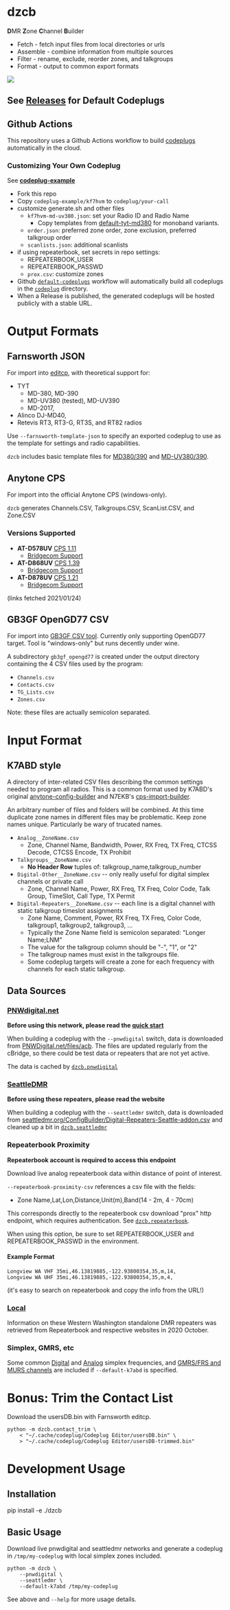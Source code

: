 # dzcb

**D**MR **Z**one **C**hannel **B**uilder

* Fetch - fetch input files from local directories or urls
* Assemble - combine information from multiple sources
* Filter - rename, exclude, reorder zones, and talkgroups
* Format - output to common export formats

<img src="/doc/dzcb-overview.svg">

## See [Releases](https://github.com/masenf/dzcb/releases) for Default Codeplugs

## Github Actions

This repository uses a Github Actions workflow to build
[codeplugs](./codeplug) automatically in the cloud.

### Customizing Your Own Codeplug

See **[codeplug-example](./codeplug-example/kf7hvm)**

* Fork this repo
* Copy `codeplug-example/kf7hvm` to `codeplug/your-call`
* customize generate.sh and other files
  * `kf7hvm-md-uv380.json`: set your Radio ID and Radio Name
    * Copy templates from [default-tyt-md380](./codeplug/default-tyt-md380) for
      monoband variants.
  * `order.json`: preferred zone order, zone exclusion, preferred talkgroup order
  * `scanlists.json`: additional scanlists
* if using repeaterbook, set secrets in repo settings:
  * REPEATERBOOK_USER
  * REPEATERBOOK_PASSWD
  * `prox.csv`: customize zones
* Github [`default-codeplugs`](.github/workflows/default-codeplugs.yml) workflow
  will automatically build all codeplugs in the [`codeplug`](./codeplug) directory.
* When a Release is published, the generated codeplugs will be hosted publicly 
  with a stable URL.

# Output Formats

## Farnsworth JSON

For import into [editcp](https://www.farnsworth.org/dale/codeplug/editcp/),
with theoretical support for:

* TYT
  * MD-380, MD-390
  * MD-UV380 (tested), MD-UV390
  * MD-2017, 
* Alinco DJ-MD40, 
* Retevis RT3, RT3-G, RT3S, and RT82 radios

Use `--farnsworth-template-json` to specify an exported codeplug to
use as the template for settings and radio capabilities.

`dzcb` includes basic template files for [MD380/390](./codeplug/default-tyt-md380)
and [MD-UV380/390](./src/dzcb/data/farnsworth).

## Anytone CPS

For import into the official Anytone CPS (windows-only).

`dzcb` generates Channels.CSV, Talkgroups.CSV, ScanList.CSV, and Zone.CSV

### Versions Supported

* **AT-D578UV** [CPS 1.11](https://cdn.shopify.com/s/files/1/0833/9095/files/D578UV_V1.11_official_release_200918.zip)
  * [Bridgecom Support](https://bridgecomsystems.freshdesk.com/support/solutions/articles/63000106309-anytone-578-cps-and-firmware-downloads)
* **AT-D868UV** [CPS 1.39](https://cdn.shopify.com/s/files/1/0833/9095/files/D868UV_2.39_official_200807.zip)
  * [Bridgecom Support](https://bridgecomsystems.freshdesk.com/support/solutions/articles/63000105671-anytone-868-cps-firmware-and-driver-versions)
* **AT-D878UV** [CPS 1.21](https://cdn.shopify.com/s/files/1/0833/9095/files/D878UV_V1.21_official_release_200918.zip)  
  * [Bridgecom Support](https://bridgecomsystems.freshdesk.com/support/solutions/articles/63000105978-anytone-878-878-plus-cps-firmware-and-driver-downloads)

(links fetched 2021/01/24)

## GB3GF OpenGD77 CSV

For import into [GB3GF CSV tool](http://www.gb3gf.co.uk/downloads.html).
Currently only supporting OpenGD77 target. Tool is "windows-only" but
runs decently under wine.

A subdirectory `gb3gf_opengd77` is created under the output directory
containing the 4 CSV files used by the program:

  * `Channels.csv`
  * `Contacts.csv`
  * `TG_Lists.csv`
  * `Zones.csv`
  
Note: these files are actually semicolon separated.

# Input Format

## K7ABD style

A directory of inter-related CSV files describing the common settings
needed to program all radios. This is a common format used by K7ABD's
original [anytone-config-builder](https://www.k7abd.net/anytone-config-builder/)
and N7EKB's [cps-import-builder](https://github.com/n7ekb/cps-import-builder).

An arbitrary number of files and folders will be combined. At this time duplicate
zone names in different files may be problematic. Keep zone names unique.
Particularly be wary of trucated names.

* `Analog__ZoneName.csv`
  * Zone, Channel Name, Bandwidth, Power, RX Freq, TX Freq, CTCSS Decode, CTCSS Encode, TX Prohibit
* `Talkgroups__ZoneName.csv`
  * **No Header Row** tuples of: talkgroup_name,talkgroup_number
* `Digital-Other__ZoneName.csv` -- only really useful for digital simplex channels or private call
  * Zone, Channel Name, Power, RX Freq, TX Freq, Color Code, Talk Group, TimeSlot, Call Type, TX Permit
* `Digital-Repeaters__ZoneName.csv` -- each line is a digital channel with static talkgroup timeslot assignments
  * Zone Name, Comment, Power, RX Freq, TX Freq, Color Code, talkgroup1, talkgroup2, talkgroup3, ...
  * Typically the Zone Name field is semicolon separated: "Longer Name;LNM"
  * The value for the talkgroup column should be "-", "1", or "2"
  * The talkgroup names must exist in the talkgroups file.
  * Some codeplug targets will create a zone for each frequency with channels for each static talkgroup.
  
## Data Sources

### [PNWdigital.net](http://PNWDigital.net)

**Before using this network, please read the [quick start](http://www.pnwdigital.net/quick-start.html)**

When building a codeplug with the `--pnwdigital` switch, 
data is downloaded from [PNWDigital.net/files/acb](http://www.pnwdigital.net/files/acb/).
The files are updated regularly from the cBridge, so there
could be test data or repeaters that are not yet active.

The data is cached by [`dzcb.pnwdigital`](./src/dzcb/pnwdigital.py)

### [SeattleDMR](https://seattledmr.org/)

**Before using these repeaters, please read the website**

When building a codeplug with the `--seattledmr` switch,
data is downloaded from [seattledmr.org/ConfigBuilder/Digital-Repeaters-Seattle-addon.csv](https://seattledmr.org/ConfigBuilder/Digital-Repeaters-Seattle-addon.csv)
and cleaned up a bit in [`dzcb.seattledmr`](./src/dzcb/seattledmr.py)

### Repeaterbook Proximity

**Repeaterbook account is required to access this endpoint**

Download live analog repeaterbook data within distance of point of
interest.

`--repeaterbook-proximity-csv` references a csv file with the fields:

* Zone Name,Lat,Lon,Distance,Unit(m),Band(14 - 2m, 4 - 70cm)

This corresponds directly to the repeaterbook csv download "prox" http endpoint, which
requires authentication. See [`dzcb.repeaterbook`](./src/dzcb/repeaterbook.py).

When using this option, be sure to set REPEATERBOOK_USER and REPEATERBOOK_PASSWD
in the environment.

#### Example Format

```
Longview WA VHF 35mi,46.13819885,-122.93800354,35,m,14,
Longview WA UHF 35mi,46.13819885,-122.93800354,35,m,4,
```

(it's easy to search on repeaterbook and copy the info from the URL!)

### [Local](./src/dzcb/data/k7abd/Digital-Repeaters__Local.csv)

Information on these Western Washington standalone DMR repeaters was
retrieved from Repeaterbook and respective websites in 2020 October.

### Simplex, GMRS, etc

Some common [Digital](./src/dzcb/data/k7abd/Digital-Others__Simplex.csv)
and [Analog](./src/dzcb/data/k7abd/Analog__Simplex.csv) simplex frequencies,
and [GMRS/FRS and MURS channels](./src/dzcb/data/k7abd/Analog__Unlicensed.csv) are
included if `--default-k7abd` is specified.

# Bonus: Trim the Contact List

Download the usersDB.bin with Farnsworth editcp.

    python -m dzcb.contact_trim \
        < "~/.cache/codeplug/Codeplug Editor/usersDB.bin" \
        > "~/.cache/codeplug/Codeplug Editor/usersDB-trimmed.bin"
        
# Development Usage

## Installation

pip install -e ./dzcb

## Basic Usage

Download live pnwdigital and seattledmr networks and generate a codeplug
in `/tmp/my-codeplug` with local simplex zones included.

```
python -m dzcb \
    --pnwdigital \
    --seattledmr \
    --default-k7abd /tmp/my-codeplug
```

See above and `--help` for more usage details.
